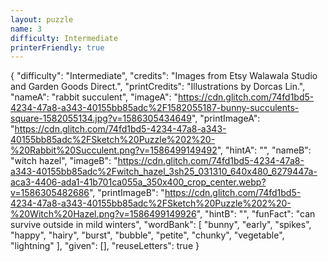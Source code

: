 ```yaml
---
layout: puzzle
name: 3
difficulty: Intermediate
printerFriendly: true
---
```

{
    "difficulty": "Intermediate",
    "credits": "Images from Etsy Walawala Studio and Garden Goods Direct.",
    "printCredits": "Illustrations by Dorcas Lin.",
    "nameA": "rabbit succulent",
    "imageA": "https://cdn.glitch.com/74fd1bd5-4234-47a8-a343-40155bb85adc%2F1582055187-bunny-succulents-square-1582055134.jpg?v=1586305434649",
    "printImageA": "https://cdn.glitch.com/74fd1bd5-4234-47a8-a343-40155bb85adc%2FSketch%20Puzzle%202%20-%20Rabbit%20Succulent.png?v=1586499149492",
    "hintA": "",
    "nameB": "witch hazel",
    "imageB": "https://cdn.glitch.com/74fd1bd5-4234-47a8-a343-40155bb85adc%2Fwitch_hazel_3sh25_031310_640x480_6279447a-aca3-4406-ada1-41b701ca055a_350x400_crop_center.webp?v=1586305482686",
    "printImageB": "https://cdn.glitch.com/74fd1bd5-4234-47a8-a343-40155bb85adc%2FSketch%20Puzzle%202%20-%20Witch%20Hazel.png?v=1586499149926",
    "hintB": "",
    "funFact": "can survive outside in mild winters",
    "wordBank": [
        "bunny",
        "early",
        "spikes",
        "happy",
        "hairy",
        "burst",
        "bubble",
        "petite",
        "chunky",
        "vegetable",
        "lightning"
    ],
    "given": [],
    "reuseLetters": true
}